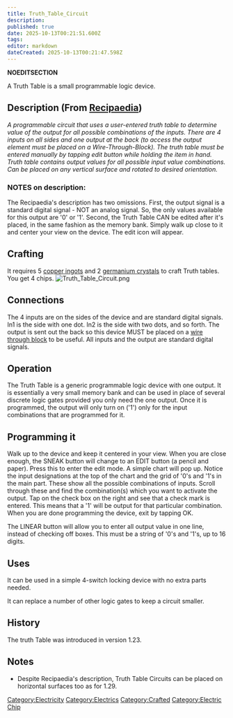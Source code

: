 ```yaml
---
title: Truth_Table_Circuit
description: 
published: true
date: 2025-10-13T00:21:51.600Z
tags: 
editor: markdown
dateCreated: 2025-10-13T00:21:47.598Z
---
```


__NOEDITSECTION__

A Truth Table is a small programmable logic device.

## Description (From [Recipaedia](Recipaedia "wikilink"))

*A programmable circuit that uses a user-entered truth table to
determine value of the output for all possible combinations of the
inputs. There are 4 inputs on all sides and one output at the back (to
access the output element must be placed on a Wire-Through-Block). The
truth table must be entered manually by tapping edit button while
holding the item in hand. Truth table contains output values for all
possible input value combinations. Can be placed on any vertical surface
and rotated to desired orientation.*

### NOTES on description:

<span font-size:8px>The Recipaedia's description has two omissions.
First, the output signal is a standard digital signal - NOT an analog
signal. So, the only values available for this output are '0' or '1'.
Second, the Truth Table CAN be edited after it's placed, in the same
fashion as the memory bank. Simply walk up close to it and center your
view on the device. The edit icon will appear.<span> </span></span>

## Crafting

It requires 5 [copper ingots](Recipaedia/Items/Copper_Ingot.md "wikilink") and 2 [germanium
crystals](Recipaedia/Minerals/Germanium_Crystals.md "wikilink") to craft Truth tables. You get
4 chips. ![Truth_Table_Circuit.png](Truth_Table_Circuit.png
"Truth_Table_Circuit.png")

## Connections

The 4 inputs are on the sides of the device and are standard digital
signals. In1 is the side with one dot. In2 is the side with two dots,
and so forth. The output is sent out the back so this device MUST be
placed on a [wire through block](Recipaedia/Electrics/Wire_Through_Planks.md "wikilink") to be
useful. All inputs and the output are standard digital signals.

## Operation

The Truth Table is a generic programmable logic device with one output.
It is essentially a very small memory bank and can be used in place of
several discrete logic gates provided you only need the one output. Once
it is programmed, the output will only turn on ('1') only for the input
combinations that are programmed for it.

## Programming it

Walk up to the device and keep it centered in your view. When you are
close enough, the SNEAK button will change to an EDIT button (a pencil
and paper). Press this to enter the edit mode. A simple chart will pop
up. Notice the input designations at the top of the chart and the grid
of '0's and '1's in the main part. These show all the possible
combinations of inputs. Scroll through these and find the combination(s)
which you want to activate the output. Tap on the check box on the right
and see that a check mark is entered. This means that a '1' will be
output for that particular combination. When you are done programming
the device, exit by tapping OK.

The LINEAR button will allow you to enter all output value in one line,
instead of checking off boxes. This must be a string of '0's and '1's,
up to 16 digits.

## Uses

It can be used in a simple 4-switch locking device with no extra parts
needed.

It can replace a number of other logic gates to keep a circuit smaller.

## History 

The truth Table was introduced in version 1.23.

## Notes

  - Despite Recipaedia's description, Truth Table Circuits can be placed
    on horizontal surfaces too as for 1.29.

[Category:Electricity](Category:Electricity "wikilink")
[Category:Electrics](Category:Electrics "wikilink")
[Category:Crafted](Category:Crafted "wikilink") [Category:Electric
Chip](Category:Electric_Chip "wikilink")